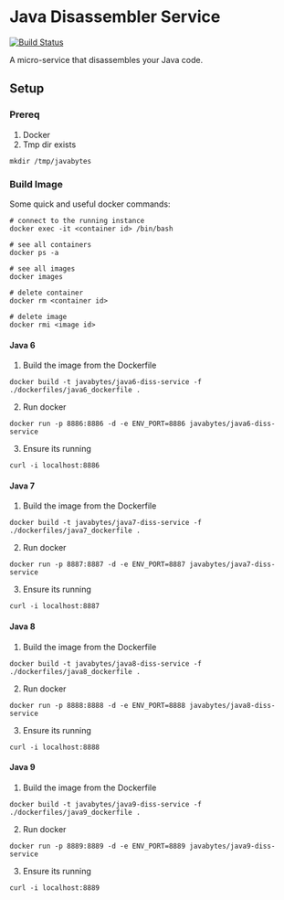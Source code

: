 # Java Disassembler Service
[![Build Status](https://travis-ci.org/jkeam/java_disassembler_service.svg?branch=master)](https://travis-ci.org/jkeam/java_disassembler_service)

A micro-service that disassembles your Java code.

## Setup

### Prereq
1.  Docker
2.  Tmp dir exists
  ```
  mkdir /tmp/javabytes
  ```

### Build Image
Some quick and useful docker commands:
  ```
  # connect to the running instance
  docker exec -it <container id> /bin/bash

  # see all containers
  docker ps -a

  # see all images
  docker images

  # delete container
  docker rm <container id>

  # delete image
  docker rmi <image id>
  ```

#### Java 6
1.  Build the image from the Dockerfile
  ```
  docker build -t javabytes/java6-diss-service -f ./dockerfiles/java6_dockerfile .
  ```

2.  Run docker
  ```
  docker run -p 8886:8886 -d -e ENV_PORT=8886 javabytes/java6-diss-service
  ```

3.  Ensure its running
  ```
  curl -i localhost:8886
  ```

#### Java 7
1.  Build the image from the Dockerfile
  ```
  docker build -t javabytes/java7-diss-service -f ./dockerfiles/java7_dockerfile .
  ```

2.  Run docker
  ```
  docker run -p 8887:8887 -d -e ENV_PORT=8887 javabytes/java7-diss-service
  ```

3.  Ensure its running
  ```
  curl -i localhost:8887
  ```

#### Java 8
1.  Build the image from the Dockerfile
  ```
  docker build -t javabytes/java8-diss-service -f ./dockerfiles/java8_dockerfile .
  ```

2.  Run docker
  ```
  docker run -p 8888:8888 -d -e ENV_PORT=8888 javabytes/java8-diss-service
  ```

3.  Ensure its running
  ```
  curl -i localhost:8888
  ```

#### Java 9
1.  Build the image from the Dockerfile
  ```
  docker build -t javabytes/java9-diss-service -f ./dockerfiles/java9_dockerfile .
  ```

2.  Run docker
  ```
  docker run -p 8889:8889 -d -e ENV_PORT=8889 javabytes/java9-diss-service
  ```

3.  Ensure its running
  ```
  curl -i localhost:8889
  ```
